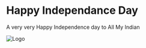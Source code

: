 
# Happy Independance Day

A very very Happy Independence day to All My Indian 


 ![Logo](https://i0.wp.com/technicalbandu.com/wp-content/uploads/2020/08/tenor-1.gif?fit=498%2C280&ssl=1)




